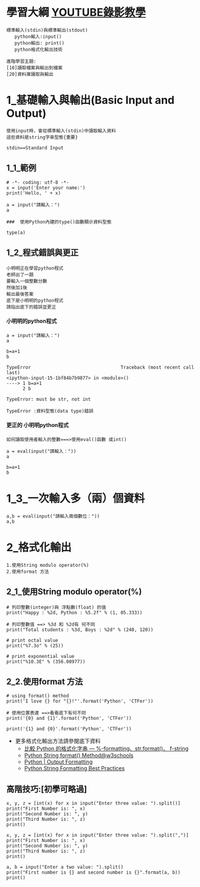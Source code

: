 # 學習大綱 [YOUTUBE錄影教學](https://youtu.be/YX7Vt_6lAQY)
```
標準輸入(stdin)與標準輸出(stdout)
   python輸入:input()
   python輸出: print()
   python格式化輸出技術
```
```
進階學習主題:
[10]讀取檔案與輸出到檔案
[20]資料庫讀取與輸出
```
# 1_基礎輸入與輸出(Basic Input and Output)
```
使用input時，會從標準輸入(stdin)中讀取輸入資料
這些資料是string字串型態{重要}

stdin==Standard Input
```
## 1_1_範例
```
# -*- coding: utf-8 -*-
x = input('Enter your name:')
print('Hello, ' + x)

a = input("請輸入：")
a

###  使用Python內建的type()函數顯示資料型態

type(a)
```

## 1_2_程式錯誤與更正
```
小明明正在學習python程式
老師出了一題
要輸入一個整數分數
然後加1後
輸出最後答案
底下是小明明的python程式
請指出底下的錯誤並更正
```
#### 小明明的python程式
```
a = input("請輸入：")
a
```
```
b=a+1
b
```
```
TypeError                                 Traceback (most recent call last)
<ipython-input-15-1bf84b7b9877> in <module>()
----> 1 b=a+1
      2 b

TypeError: must be str, not int
```
```
TypeError :資料型態(data type)錯誤
```
#### 更正的 小明明python程式
```
如何讀取使用者輸入的整數===>使用eval()函數 或int()
```
```
a = eval(input("請輸入："))
a

b=a+1
b
```
# 1_3_一次輸入多（兩）個資料
```
a,b = eval(input("請輸入兩個數位："))
a,b
```

# 2_格式化輸出
```
1.使用String modulo operator(%)
2.使用format 方法
```

## 2_1_使用String modulo operator(%)
```
# 列印整數(integer)與 浮點數(float) 的值
print("Happy : %2d, Python : %5.2f" % (1, 05.333))
 
# 列印整數值 ==> %3d 和 %2d有 何不同
print("Total students : %3d, Boys : %2d" % (240, 120))
 
# print octal value
print("%7.3o" % (25))
 
# print exponential value
print("%10.3E" % (356.08977))
```

## 2_2.使用format 方法
```
# using format() method
print('I love {} for "{}!"'.format('Python', 'CTFer'))
 
# 使用位置表達 ==>看看底下有何不同
print('{0} and {1}'.format('Python', 'CTFer'))
 
print('{1} and {0}'.format('Python', 'CTFer'))
```

- 更多格式化輸出方法請參閱底下資料
  - [比較 Python 的格式化字串 — %-formatting、str.format()、 f-string](https://zoejoyuliao.medium.com/%E6%AF%94%E8%BC%83-python-%E7%9A%84%E6%A0%BC%E5%BC%8F%E5%8C%96%E5%AD%97%E4%B8%B2-formatting-str-format-f-string-6d28487ba1d2)
  - [Python String format() Method@w3schools](https://www.w3schools.com/python/ref_string_format.asp)
  - [Python | Output Formatting](https://www.geeksforgeeks.org/python-output-formatting/)
  - [Python String Formatting Best Practices](https://realpython.com/python-string-formatting/)

## 高階技巧:[初學可略過]
```
x, y, z = [int(x) for x in input("Enter three value: ").split()] 
print("First Number is: ", x) 
print("Second Number is: ", y) 
print("Third Number is: ", z) 
print()

x, y, z = [int(x) for x in input("Enter three value: ").split(",")] 
print("First Number is: ", x) 
print("Second Number is: ", y) 
print("Third Number is: ", z) 
print()

a, b = input("Enter a two value: ").split() 
print("First number is {} and second number is {}".format(a, b)) 
print()
```
